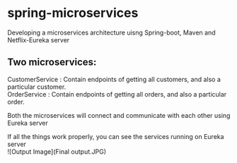 # spring-microservices

Developing a microservices architecture uisng Spring-boot, Maven and Netflix-Eureka server

## Two microservices:
CustomerService : Contain endpoints of getting all customers, and also a particular customer. <br/>
OrderService : Contain endpoints of getting all orders, and also a particular order.

Both the microservices will connect and communicate with each other using Eureka server

If all the things work properly, you can see the services running on Eureka server <br/>
![Output Image](Final output.JPG)
